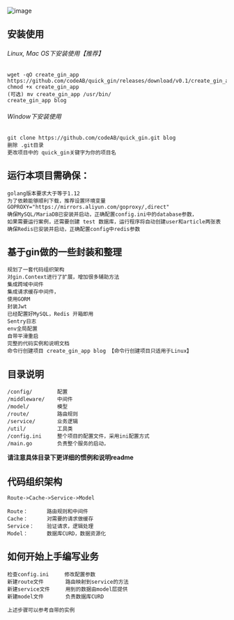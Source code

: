 ![image](https://github.com/codeAB/store/blob/master/images/quick_gin_1.gif?raw=true)

## 安装使用
###### Linux, Mac OS下安装使用【推荐】

    wget -qO create_gin_app https://github.com/codeAB/quick_gin/releases/download/v0.1/create_gin_app
    chmod +x create_gin_app
    (可选) mv create_gin_app /usr/bin/
    create_gin_app blog

###### Window下安装使用
    git clone https://github.com/codeAB/quick_gin.git blog
    删除 .git目录
    更改项目中的 quick_gin关键字为你的项目名

## 运行本项目需确保：
    golang版本要求大于等于1.12
    为了依赖能够顺利下载，推荐设置环境变量 GOPROXY="https://mirrors.aliyun.com/goproxy/,direct"
    确保MySQL/MariaDB已安装并启动，正确配置config.ini中的database参数，
    如果需要运行案例，还需要创建 test 数据库，运行程序将自动创建user和article两张表
    确保Redis已安装并启动，正确配置config中redis参数
    
## 基于gin做的一些封装和整理    
    规划了一套代码组织架构
    对gin.Context进行了扩展，增加很多辅助方法
    集成跨域中间件
    集成请求缓存中间件，
    使用GORM
    封装Jwt
    已经配置好MySQL，Redis 开箱即用
    Sentry日志
    env全局配置
    自带平滑重启
    完整的代码实例和说明文档
    命令行创建项目 create_gin_app blog 【命令行创建项目只适用于Linux】
    

    
## 目录说明
    /config/        配置
    /middleware/    中间件
    /model/         模型
    /route/         路由规则
    /service/       业务逻辑
    /util/          工具类
    /config.ini     整个项目的配置文件，采用ini配置方式
    /main.go        负责整个服务的启动，
**请注意具体目录下更详细的惯例和说明readme**
    
## 代码组织架构
    Route->Cache->Service->Model
    
    Route：      路由规则和中间件
    Cache：      对需要的请求做缓存
    Service：    验证请求，逻辑处理
    Model：      数据库CURD，数据资源化

## 如何开始上手编写业务
    
    检查config.ini     修改配置参数
    新建route文件       路由映射到service的方法
    新建service文件     用到的数据由model层提供
    新建model文件       负责数据库CURD
    
    上述步骤可以参考自带的实例
    

    